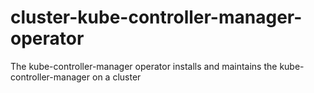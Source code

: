 # cluster-kube-controller-manager-operator
The kube-controller-manager operator installs and maintains the kube-controller-manager on a cluster
